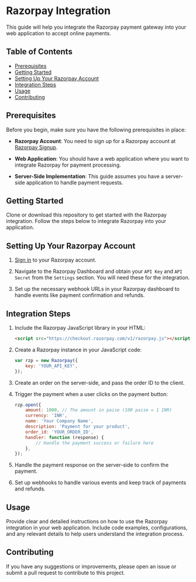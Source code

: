 
# Razorpay Integration 

This guide will help you integrate the Razorpay payment gateway into your web application to accept online payments.

## Table of Contents

- [Prerequisites](#prerequisites)
- [Getting Started](#getting-started)
- [Setting Up Your Razorpay Account](#setting-up-your-razorpay-account)
- [Integration Steps](#integration-steps)
- [Usage](#usage)
- [Contributing](#contributing)


## Prerequisites

Before you begin, make sure you have the following prerequisites in place:

- **Razorpay Account**: You need to sign up for a Razorpay account at [Razorpay Signup](https://razorpay.com/).

- **Web Application**: You should have a web application where you want to integrate Razorpay for payment processing.

- **Server-Side Implementation**: This guide assumes you have a server-side application to handle payment requests.

## Getting Started

Clone or download this repository to get started with the Razorpay integration. Follow the steps below to integrate Razorpay into your application.

## Setting Up Your Razorpay Account

1. [Sign in](https://razorpay.com/) to your Razorpay account.

2. Navigate to the Razorpay Dashboard and obtain your `API Key` and `API Secret` from the `Settings` section. You will need these for the integration.

3. Set up the necessary webhook URLs in your Razorpay dashboard to handle events like payment confirmation and refunds.

## Integration Steps

1. Include the Razorpay JavaScript library in your HTML:

   ```html
   <script src="https://checkout.razorpay.com/v1/razorpay.js"></script>
   ```

2. Create a Razorpay instance in your JavaScript code:

   ```javascript
   var rzp = new Razorpay({
       key: 'YOUR_API_KEY',
   });
   ```

3. Create an order on the server-side, and pass the order ID to the client.

4. Trigger the payment when a user clicks on the payment button:

   ```javascript
   rzp.open({
       amount: 1000, // The amount in paise (100 paise = 1 INR)
       currency: 'INR',
       name: 'Your Company Name',
       description: 'Payment for your product',
       order_id: 'YOUR_ORDER_ID',
       handler: function (response) {
           // Handle the payment success or failure here
       },
   });
   ```

5. Handle the payment response on the server-side to confirm the payment.

6. Set up webhooks to handle various events and keep track of payments and refunds.

## Usage

Provide clear and detailed instructions on how to use the Razorpay integration in your web application. Include code examples, configurations, and any relevant details to help users understand the integration process.

## Contributing

If you have any suggestions or improvements, please open an issue or submit a pull request to contribute to this project.

